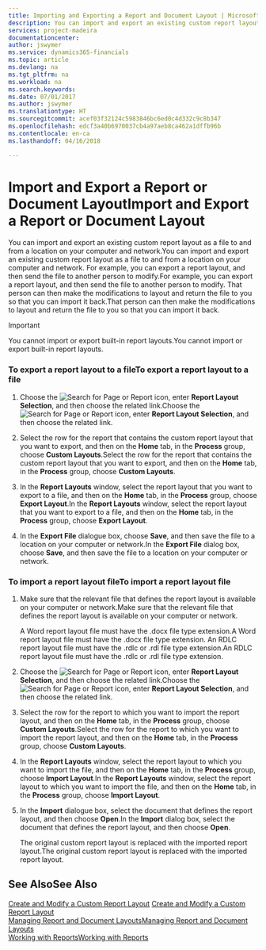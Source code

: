 ```yaml
---
title: Importing and Exporting a Report and Document Layout | Microsoft Docs
description: You can import and export an existing custom report layout as a file to and from a location on your computer and network.
services: project-madeira
documentationcenter: 
author: jswymer
ms.service: dynamics365-financials
ms.topic: article
ms.devlang: na
ms.tgt_pltfrm: na
ms.workload: na
ms.search.keywords: 
ms.date: 07/01/2017
ms.author: jswymer
ms.translationtype: HT
ms.sourcegitcommit: acef03f32124c5983846bc6ed0c4d332c9c8b347
ms.openlocfilehash: edcf3a40b6970037cb4a97aeb8ca462a1dffb96b
ms.contentlocale: en-ca
ms.lasthandoff: 04/16/2018

---
```

# <a name="import-and-export-a-report-or-document-layout"></a><span data-ttu-id="5f192-103">Import and Export a Report or Document Layout</span><span class="sxs-lookup"><span data-stu-id="5f192-103">Import and Export a Report or Document Layout</span></span>
<span data-ttu-id="5f192-104">You can import and export an existing custom report layout as a file to and from a location on your computer and network.</span><span class="sxs-lookup"><span data-stu-id="5f192-104">You can import and export an existing custom report layout as a file to and from a location on your computer and network.</span></span> <span data-ttu-id="5f192-105">For example, you can export a report layout, and then send the file to another person to modify.</span><span class="sxs-lookup"><span data-stu-id="5f192-105">For example, you can export a report layout, and then send the file to another person to modify.</span></span> <span data-ttu-id="5f192-106">That person can then make the modifications to layout and return the file to you so that you can import it back.</span><span class="sxs-lookup"><span data-stu-id="5f192-106">That person can then make the modifications to layout and return the file to you so that you can import it back.</span></span>  
  
> [!IMPORTANT]  
>  <span data-ttu-id="5f192-107">You cannot import or export built-in report layouts.</span><span class="sxs-lookup"><span data-stu-id="5f192-107">You cannot import or export built-in report layouts.</span></span>  
  
### <a name="to-export-a-report-layout-to-a-file"></a><span data-ttu-id="5f192-108">To export a report layout to a file</span><span class="sxs-lookup"><span data-stu-id="5f192-108">To export a report layout to a file</span></span>  
  
1.  <span data-ttu-id="5f192-109">Choose the ![Search for Page or Report](media/ui-search/search_small.png "Search for Page or Report icon") icon, enter **Report Layout Selection**, and then choose the related link.</span><span class="sxs-lookup"><span data-stu-id="5f192-109">Choose the ![Search for Page or Report](media/ui-search/search_small.png "Search for Page or Report icon") icon, enter **Report Layout Selection**, and then choose the related link.</span></span>  
  
2.  <span data-ttu-id="5f192-110">Select the row for the report that contains the custom report layout that you want to export, and then on the **Home** tab, in the **Process** group, choose **Custom Layouts**.</span><span class="sxs-lookup"><span data-stu-id="5f192-110">Select the row for the report that contains the custom report layout that you want to export, and then on the **Home** tab, in the **Process** group, choose **Custom Layouts**.</span></span>  
  
3.  <span data-ttu-id="5f192-111">In the **Report Layouts** window, select the report layout that you want to export to a file, and then on the **Home** tab, in the **Process** group, choose **Export Layout**.</span><span class="sxs-lookup"><span data-stu-id="5f192-111">In the **Report Layouts** window, select the report layout that you want to export to a file, and then on the **Home** tab, in the **Process** group, choose **Export Layout**.</span></span>  
  
4.  <span data-ttu-id="5f192-112">In the **Export File** dialogue box, choose **Save**, and then save the file to a location on your computer or network.</span><span class="sxs-lookup"><span data-stu-id="5f192-112">In the **Export File** dialog box, choose **Save**, and then save the file to a location on your computer or network.</span></span>  
  
### <a name="to-import-a-report-layout-file"></a><span data-ttu-id="5f192-113">To import a report layout file</span><span class="sxs-lookup"><span data-stu-id="5f192-113">To import a report layout file</span></span>  
  
1. <span data-ttu-id="5f192-114">Make sure that the relevant file that defines the report layout is available on your computer or network.</span><span class="sxs-lookup"><span data-stu-id="5f192-114">Make sure that the relevant file that defines the report layout is available on your computer or network.</span></span>  
  
    <span data-ttu-id="5f192-115">A Word report layout file must have the .docx file type extension.</span><span class="sxs-lookup"><span data-stu-id="5f192-115">A Word report layout file must have the .docx file type extension.</span></span> <span data-ttu-id="5f192-116">An RDLC report layout file must have the .rdlc or .rdl file type extension.</span><span class="sxs-lookup"><span data-stu-id="5f192-116">An RDLC report layout file must have the .rdlc or .rdl file type extension.</span></span>  
  
2. <span data-ttu-id="5f192-117">Choose the ![Search for Page or Report](media/ui-search/search_small.png "Search for Page or Report icon") icon, enter **Report Layout Selection**, and then choose the related link.</span><span class="sxs-lookup"><span data-stu-id="5f192-117">Choose the ![Search for Page or Report](media/ui-search/search_small.png "Search for Page or Report icon") icon, enter **Report Layout Selection**, and then choose the related link.</span></span>  
  
3. <span data-ttu-id="5f192-118">Select the row for the report to which you want to import the report layout, and then on the **Home** tab, in the **Process** group, choose **Custom Layouts**.</span><span class="sxs-lookup"><span data-stu-id="5f192-118">Select the row for the report to which you want to import the report layout, and then on the **Home** tab, in the **Process** group, choose **Custom Layouts**.</span></span>  
  
4. <span data-ttu-id="5f192-119">In the **Report Layouts** window, select the report layout to which you want to import the file, and then on the **Home** tab, in the **Process** group, choose **Import Layout**.</span><span class="sxs-lookup"><span data-stu-id="5f192-119">In the **Report Layouts** window, select the report layout to which you want to import the file, and then on the **Home** tab, in the **Process** group, choose **Import Layout**.</span></span>  
  
5. <span data-ttu-id="5f192-120">In the **Import** dialogue box, select the document that defines the report layout, and then choose **Open**.</span><span class="sxs-lookup"><span data-stu-id="5f192-120">In the **Import** dialog box, select the document that defines the report layout, and then choose **Open**.</span></span>  
  
   <span data-ttu-id="5f192-121">The original custom report layout is replaced with the imported report layout.</span><span class="sxs-lookup"><span data-stu-id="5f192-121">The original custom report layout is replaced with the imported report layout.</span></span>  
  
## <a name="see-also"></a><span data-ttu-id="5f192-122">See Also</span><span class="sxs-lookup"><span data-stu-id="5f192-122">See Also</span></span>  
 <span data-ttu-id="5f192-123">[Create and Modify a Custom Report Layout](ui-how-create-custom-report-layout.md) </span><span class="sxs-lookup"><span data-stu-id="5f192-123">[Create and Modify a Custom Report Layout](ui-how-create-custom-report-layout.md) </span></span>  
 [<span data-ttu-id="5f192-124">Managing Report and Document Layouts</span><span class="sxs-lookup"><span data-stu-id="5f192-124">Managing Report and Document Layouts</span></span>](ui-manage-report-layouts.md)  
 [<span data-ttu-id="5f192-125">Working with Reports</span><span class="sxs-lookup"><span data-stu-id="5f192-125">Working with Reports</span></span>](ui-work-report.md)    
